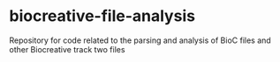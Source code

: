 # biocreative-file-analysis
Repository for code related to the parsing and analysis of BioC files and other Biocreative track two files
